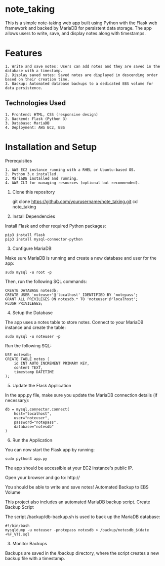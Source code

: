 # note_taking

This is a simple note-taking web app built using Python with the Flask web framework and backed by MariaDB for persistent data storage. The app allows users to write, save, and display notes along with timestamps.

# Features

    1. Write and save notes: Users can add notes and they are saved in the database with a timestamp.
    2. Display saved notes: Saved notes are displayed in descending order based on their creation time.
    3. Backup: Automated database backups to a dedicated EBS volume for data persistence.

## Technologies Used

    1. Frontend: HTML, CSS (responsive design)
    2. Backend: Flask (Python 3)
    3. Database: MariaDB
    4. Deployment: AWS EC2, EBS

# Installation and Setup
  Prerequisites

    1. AWS EC2 instance running with a RHEL or Ubuntu-based OS.
    2. Python 3.x installed.
    3. MariaDB installed and running.
    4. AWS CLI for managing resources (optional but recommended).

1. Clone this repository

    git clone https://github.com/yourusername/note_taking.git
    cd note_taking

3. Install Dependencies

Install Flask and other required Python packages:

    pip3 install flask
    pip3 install mysql-connector-python

3. Configure MariaDB

Make sure MariaDB is running and create a new database and user for the app:

    sudo mysql -u root -p

Then, run the following SQL commands:

    CREATE DATABASE notesdb;
    CREATE USER 'noteuser'@'localhost' IDENTIFIED BY 'notepass';
    GRANT ALL PRIVILEGES ON notesdb.* TO 'noteuser'@'localhost';
    FLUSH PRIVILEGES;

4. Setup the Database

The app uses a notes table to store notes. Connect to your MariaDB instance and create the table:

    sudo mysql -u noteuser -p

Run the following SQL:

    USE notesdb;
    CREATE TABLE notes (
        id INT AUTO_INCREMENT PRIMARY KEY,
        content TEXT,
        timestamp DATETIME
    );

5. Update the Flask Application

In the app.py file, make sure you update the MariaDB connection details (if necessary):

    db = mysql.connector.connect(
        host="localhost",
        user="noteuser",
        password="notepass",
        database="notesdb"
    )

6. Run the Application

You can now start the Flask app by running:

    sudo python3 app.py

The app should be accessible at your EC2 instance's public IP.

Open your browser and go to:  http://<your-ec2-public-ip>

You should be able to write and save notes!
Automated Backup to EBS Volume

This project also includes an automated MariaDB backup script.
Create Backup Script

The script /backup/db-backup.sh is used to back up the MariaDB database:

    #!/bin/bash
    mysqldump -u noteuser -pnotepass notesdb > /backup/notesdb_$(date +%F_%T).sql

3. Monitor Backups

Backups are saved in the /backup directory, where the script creates a new backup file with a timestamp.

